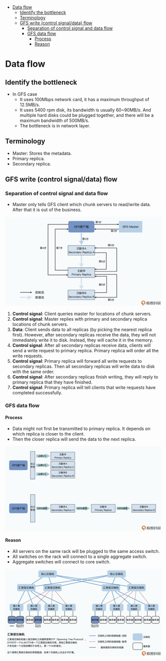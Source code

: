 - [Data flow](#data-flow)
  - [Identify the bottleneck](#identify-the-bottleneck)
  - [Terminology](#terminology)
  - [GFS write (control signal/data) flow](#gfs-write-control-signaldata-flow)
    - [Separation of control signal and data flow](#separation-of-control-signal-and-data-flow)
    - [GFS data flow](#gfs-data-flow)
      - [Process](#process)
      - [Reason](#reason)

# Data flow
## Identify the bottleneck
* In GFS case
  * It uses 100Mbps network card, it has a maximum throughput of 12.5MB/s. 
  * It uses 5400 rpm disk, its bandwidth is usually 60~90MB/s. And multiple hard disks could be plugged together, and there will be a maximum bandwidth of 500MB/s. 
  * The bottleneck is in network layer. 

## Terminology
* Master: Stores the metadata.
* Primary replica.
* Secondary replica.

## GFS write (control signal/data) flow
### Separation of control signal and data flow
* Master only tells GFS client which chunk servers to read/write data. After that it is out of the business. 

![](../.gitbook/assets/gfs_writeprocess.png)

1. **Control signal**: Client queries master for locations of chunk servers. 
2. **Control signal**: Master replies with primary and secondary replica locations of chunk servers. 
3. **Data**: Client sends data to all replicas (by picking the nearest replica first). However, after secondary replicas receive the data, they will not immediately write it to disk. Instead, they will cache it in the memory. 
4. **Control signal**: After all secondary replicas receive data, clients will send a write request to primary replica. Primary replica will order all the write requests. 
5. **Control signal**: Primary replica will forward all write requests to secondary replicas. Then all secondary replicas will write data to disk with the same order. 
6. **Control signal**: After secondary replicas finish writing, they will reply to primary replica that they have finished. 
7. **Control signal**: Primary replica will tell clients that write requests have completed successfully. 

### GFS data flow
#### Process
* Data might not first be transmitted to primary replica. It depends on which replica is closer to the client. 
* Then the closer replica will send the data to the next replica. 

![](../.gitbook/assets/gfs_writeBandwidth.png)

#### Reason
* All servers on the same rack will be plugged to the same access switch. 
* All switches on the rack will connect to a single aggregate switch. 
* Aggregate switches will connect to core switch. 

![](../.gitbook/assets/gfs_network_topology.png)

